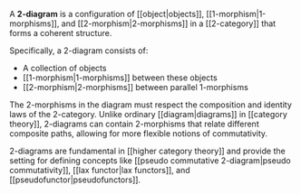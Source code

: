 A **2-diagram** is a configuration of [[object|objects]], [[1-morphism|1-morphisms]], and [[2-morphism|2-morphisms]] in a [[2-category]] that forms a coherent structure.

Specifically, a 2-diagram consists of:

- A collection of objects
- [[1-morphism|1-morphisms]] between these objects
- [[2-morphism|2-morphisms]] between parallel 1-morphisms

The 2-morphisms in the diagram must respect the composition and identity laws of the 2-category. Unlike ordinary [[diagram|diagrams]] in [[category theory]], 2-diagrams can contain 2-morphisms that relate different composite paths, allowing for more flexible notions of commutativity.

<!-- Example 2-diagram: \begin{tikzcd} A \arrow[r, "f"] \arrow[d, "g"'] & B \arrow[d, "h"] \\ C \arrow[r, "k"'] & D \end{tikzcd} with 2-morphism: $\alpha: h \circ f \Rightarrow k \circ g$ -->

2-diagrams are fundamental in [[higher category theory]] and provide the setting for defining concepts like [[pseudo commutative 2-diagram|pseudo commutativity]], [[lax functor|lax functors]], and [[pseudofunctor|pseudofunctors]].